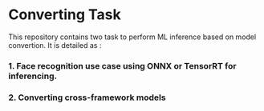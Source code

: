 # Converting Task 
This repository contains two task to perform ML inference based on model convertion. It is detailed as :
### 1. Face recognition use case using ONNX or TensorRT for inferencing.

### 2. Converting cross-framework models